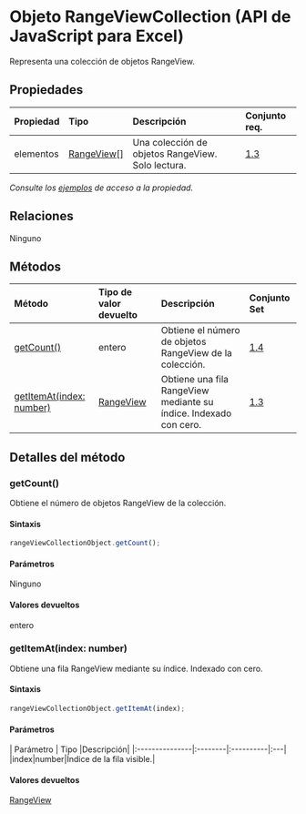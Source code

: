 # <a name="rangeviewcollection-object-javascript-api-for-excel"></a>Objeto RangeViewCollection (API de JavaScript para Excel)

Representa una colección de objetos RangeView.

## <a name="properties"></a>Propiedades

| Propiedad       | Tipo    |Descripción| Conjunto req.|
|:---------------|:--------|:----------|:----|
|elementos|[RangeView[]](rangeview.md)|Una colección de objetos RangeView. Solo lectura.|[1.3](../requirement-sets/excel-api-requirement-sets.md)|

_Consulte los [ejemplos](#property-access-examples) de acceso a la propiedad._

## <a name="relationships"></a>Relaciones
Ninguno


## <a name="methods"></a>Métodos

| Método           | Tipo de valor devuelto    |Descripción| Conjunto Set|
|:---------------|:--------|:----------|:----|
|[getCount()](#getcount)|entero|Obtiene el número de objetos RangeView de la colección.|[1.4](../requirement-sets/excel-api-requirement-sets.md)|
|[getItemAt(index: number)](#getitematindex-number)|[RangeView](rangeview.md)|Obtiene una fila RangeView mediante su índice. Indexado con cero.|[1.3](../requirement-sets/excel-api-requirement-sets.md)|

## <a name="method-details"></a>Detalles del método


### <a name="getcount"></a>getCount()
Obtiene el número de objetos RangeView de la colección.

#### <a name="syntax"></a>Sintaxis
```js
rangeViewCollectionObject.getCount();
```

#### <a name="parameters"></a>Parámetros
Ninguno

#### <a name="returns"></a>Valores devueltos
entero

### <a name="getitematindex-number"></a>getItemAt(index: number)
Obtiene una fila RangeView mediante su índice. Indexado con cero.

#### <a name="syntax"></a>Sintaxis
```js
rangeViewCollectionObject.getItemAt(index);
```

#### <a name="parameters"></a>Parámetros
| Parámetro       | Tipo    |Descripción|
|:---------------|:--------|:----------|:---|
|index|number|Índice de la fila visible.|

#### <a name="returns"></a>Valores devueltos
[RangeView](rangeview.md)
